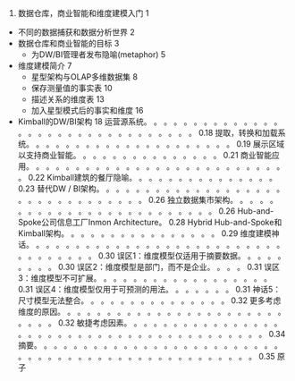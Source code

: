 

 1. 数据仓库，商业智能和维度建模入门	1
- 不同的数据捕获和数据分析世界				2
- 数据仓库和商业智能的目标						3
  - 为DW/BI管理者发布隐喻(metaphor)		5
- 维度建模简介												7
  - 星型架构与OLAP多维数据集					8
  - 保存测量值的事实表								10
  - 描述关系的维度表									13
  - 加入星型模式后的事实和维度					16
- Kimball的DW/BI架构									18
运营源系统。 。 。 。 。 。 。 。 。 。 。 。 。 。 。 。 。 。 。 。 。 。 。 。 。 。 。 。 。 。 。 。 0.18
提取，转换和加载系统。 。 。 。 。 。 。 。 。 。 。 。 。 。 。 。 。 。 。 。 。 0.19
展示区域以支持商业智能。 。 。 。 。 。 。 。 。 。 。 。 。 。 。 0.21
商业智能应用。 。 。 。 。 。 。 。 。 。 。 。 。 。 。 。 。 。 。 。 。 。 。 。 。 。 。 0.22
Kimball建筑的餐厅隐喻。 。 。 。 。 。 。 。 。 。 。 。 。 。 。 0.23
替代DW / BI架构。 。 。 。 。 。 。 。 。 。 。 。 。 。 。 。 。 。 。 。 。 。 。 。 。 。 。 。 。 。 。 。 0.26
独立数据集市架构。 。 。 。 。 。 。 。 。 。 。 。 。 。 。 。 。 。 。 。 。 。 。 。 。 0.26
Hub-and-Spoke公司信息工厂Inmon Architecture。 0.28
Hybrid Hub-and-Spoke和Kimball架构。 。 。 。 。 。 。 。 。 。 。 。 。 。 。 。 0.29
维度建模神话。 。 。 。 。 。 。 。 。 。 。 。 。 。 。 。 。 。 。 。 。 。 。 。 。 。 。 。 。 。 。 。 。 。 0.30
误区1：维度模型仅适用于摘要数据。 。 。 。 。 。 。 。 。 0.30
误区2：维度模型是部门，而不是企业。 。 。 。 0.31
误区3：维度模型不可扩展。 。 。 。 。 。 。 。 。 。 。 。 。 。 。 。 。 。 0.31
误区4：维度模型仅用于可预测的用法。 。 。 。 。 。 。 0.31
神话5：尺寸模型无法整合。 。 。 。 。 。 。 。 。 。 。 。 。 。 。 0.32
更多考虑维度的原因。 。 。 。 。 。 。 。 。 。 。 。 。 。 。 。 。 。 。 。 。 。 。 。 。 。 。 0.32
敏捷考虑因素。 。 。 。 。 。 。 。 。 。 。 。 。 。 。 。 。 。 。 。 。 。 。 。 。 。 。 。 。 。 。 。 。 。 。 。 。 。 。 。 。 0.34
摘要。 。 。 。 。 。 。 。 。 。 。 。 。 。 。 。 。 。 。 。 。 。 。 。 。 。 。 。 。 。 。 。 。 。 。 。 。 。 。 。 。 。 。 。 。 。 。 。 。 0.35
原子
<!--stackedit_data:
eyJoaXN0b3J5IjpbMTU4MzY1MjgyMCwxODA1ODg2NjkzLDMwNj
A4NDY3Nyw0MTYwNjI4NjRdfQ==
-->